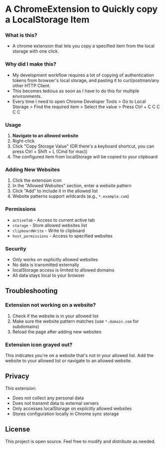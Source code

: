 # A ChromeExtension to Quickly copy a LocalStorage Item

### What is this?
- A chrome extension that lets you copy a specified item from the local storage with one click.

### Why did I make this?
- My development workflow requires a lot of copying of authentication tokens from browser's local storage, and pasting it to curl/postman/any other HTTP Client.
- This becomes tedious as soon as I have to do this for multiple environments.
- Every time I need to open Chrome Developer Tools > Go to Local Storage > Find the required item > Select the value > Press Ctrl + C C C C C

### Usage

1. **Navigate to an allowed website**
2. Right-click
3. Click "Copy Storage Value" (OR there's a keyboard shortcut, you can press Ctrl + Shift + L (Cmd for mac))
4. The configured item from localStorage will be copied to your clipboard

### Adding New Websites

1. Click the extension icon
2. In the "Allowed Websites" section, enter a website pattern
3. Click "Add" to include it in the allowed list
4. Website patterns support wildcards (e.g., `*.example.com`)

### Permissions

- `activeTab` - Access to current active tab
- `storage` - Store allowed websites list
- `clipboardWrite` - Write to clipboard
- `host_permissions` - Access to specified websites

### Security

- Only works on explicitly allowed websites
- No data is transmitted externally
- localStorage access is limited to allowed domains
- All data stays local to your browser

## Troubleshooting

### Extension not working on a website?

1. Check if the website is in your allowed list
2. Make sure the website pattern matches (use `*.domain.com` for subdomains)
3. Reload the page after adding new websites


### Extension icon grayed out?

This indicates you're on a website that's not in your allowed list. Add the website to your allowed list or navigate to an allowed website.

## Privacy

This extension:
- Does not collect any personal data
- Does not transmit data to external servers
- Only accesses localStorage on explicitly allowed websites
- Stores configuration locally in Chrome sync storage

## License

This project is open source. Feel free to modify and distribute as needed. 
